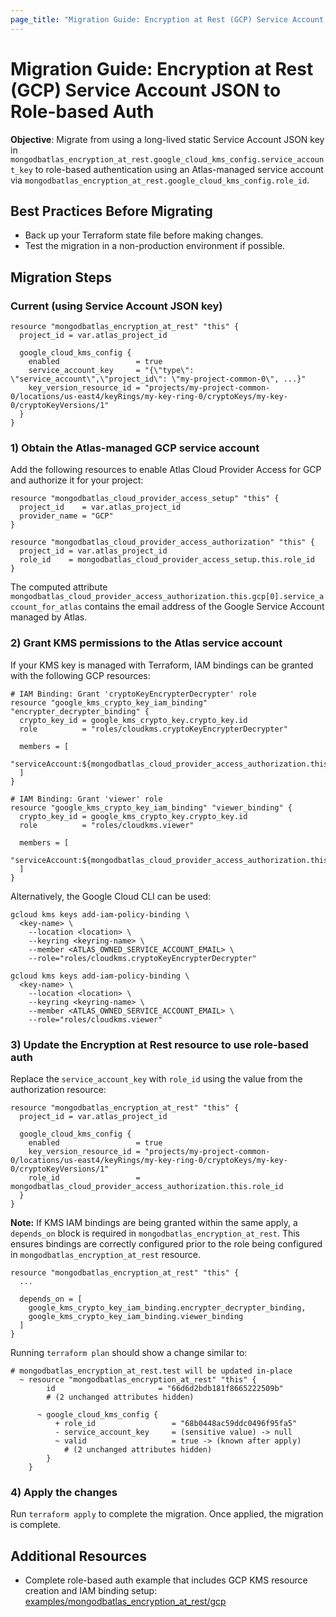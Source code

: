 ```yaml
---
page_title: "Migration Guide: Encryption at Rest (GCP) Service Account JSON to Role-based Auth"
---
```


# Migration Guide: Encryption at Rest (GCP) Service Account JSON to Role-based Auth

**Objective**: Migrate from using a long-lived static Service Account JSON key in `mongodbatlas_encryption_at_rest.google_cloud_kms_config.service_account_key` to role-based authentication using an Atlas-managed service account via `mongodbatlas_encryption_at_rest.google_cloud_kms_config.role_id`.

## Best Practices Before Migrating
- Back up your Terraform state file before making changes.
- Test the migration in a non-production environment if possible.

## Migration Steps

### Current (using Service Account JSON key)
```hcl
resource "mongodbatlas_encryption_at_rest" "this" {
  project_id = var.atlas_project_id

  google_cloud_kms_config {
    enabled                 = true
    service_account_key     = "{\"type\": \"service_account\",\"project_id\": \"my-project-common-0\", ...}"
    key_version_resource_id = "projects/my-project-common-0/locations/us-east4/keyRings/my-key-ring-0/cryptoKeys/my-key-0/cryptoKeyVersions/1"
  }
}
```

### 1) Obtain the Atlas-managed GCP service account
Add the following resources to enable Atlas Cloud Provider Access for GCP and authorize it for your project:

```hcl
resource "mongodbatlas_cloud_provider_access_setup" "this" {
  project_id    = var.atlas_project_id
  provider_name = "GCP"
}

resource "mongodbatlas_cloud_provider_access_authorization" "this" {
  project_id = var.atlas_project_id
  role_id    = mongodbatlas_cloud_provider_access_setup.this.role_id
}
```

The computed attribute `mongodbatlas_cloud_provider_access_authorization.this.gcp[0].service_account_for_atlas` contains the email address of the Google Service Account managed by Atlas.

### 2) Grant KMS permissions to the Atlas service account

If your KMS key is managed with Terraform, IAM bindings can be granted with the following GCP resources:

```hcl
# IAM Binding: Grant 'cryptoKeyEncrypterDecrypter' role
resource "google_kms_crypto_key_iam_binding" "encrypter_decrypter_binding" {
  crypto_key_id = google_kms_crypto_key.crypto_key.id
  role          = "roles/cloudkms.cryptoKeyEncrypterDecrypter"

  members = [
    "serviceAccount:${mongodbatlas_cloud_provider_access_authorization.this.gcp[0].service_account_for_atlas}"
  ]
}

# IAM Binding: Grant 'viewer' role
resource "google_kms_crypto_key_iam_binding" "viewer_binding" {
  crypto_key_id = google_kms_crypto_key.crypto_key.id
  role          = "roles/cloudkms.viewer"

  members = [
    "serviceAccount:${mongodbatlas_cloud_provider_access_authorization.this.gcp[0].service_account_for_atlas}"
  ]
}
```

Alternatively, the Google Cloud CLI can be used:

```shell
gcloud kms keys add-iam-policy-binding \
  <key-name> \
    --location <location> \
    --keyring <keyring-name> \
    --member <ATLAS_OWNED_SERVICE_ACCOUNT_EMAIL> \
    --role="roles/cloudkms.cryptoKeyEncrypterDecrypter"

gcloud kms keys add-iam-policy-binding \
  <key-name> \
    --location <location> \
    --keyring <keyring-name> \
    --member <ATLAS_OWNED_SERVICE_ACCOUNT_EMAIL> \
    --role="roles/cloudkms.viewer"
```

### 3) Update the Encryption at Rest resource to use role-based auth

Replace the `service_account_key` with `role_id` using the value from the authorization resource:

```hcl
resource "mongodbatlas_encryption_at_rest" "this" {
  project_id = var.atlas_project_id

  google_cloud_kms_config {
    enabled                 = true
    key_version_resource_id = "projects/my-project-common-0/locations/us-east4/keyRings/my-key-ring-0/cryptoKeys/my-key-0/cryptoKeyVersions/1"
    role_id                 = mongodbatlas_cloud_provider_access_authorization.this.role_id
  }
}
```

**Note:** If KMS IAM bindings are being granted within the same apply, a `depends_on` block is required in `mongodbatlas_encryption_at_rest`. This ensures bindings are correctly configured prior to the role being configured in `mongodbatlas_encryption_at_rest` resource.

```
resource "mongodbatlas_encryption_at_rest" "this" {
  ...

  depends_on = [
    google_kms_crypto_key_iam_binding.encrypter_decrypter_binding,
    google_kms_crypto_key_iam_binding.viewer_binding
  ]
}

```


Running `terraform plan` should show a change similar to:

```
# mongodbatlas_encryption_at_rest.test will be updated in-place
  ~ resource "mongodbatlas_encryption_at_rest" "this" {
        id                       = "66d6d2bdb181f8665222509b"
        # (2 unchanged attributes hidden)

      ~ google_cloud_kms_config {
          + role_id                 = "68b0448ac59ddc0496f95fa5"
          - service_account_key     = (sensitive value) -> null
          ~ valid                   = true -> (known after apply)
            # (2 unchanged attributes hidden)
        }
    }
```

### 4) Apply the changes

Run `terraform apply` to complete the migration. Once applied, the migration is complete.

## Additional Resources
- Complete role-based auth example that includes GCP KMS resource creation and IAM binding setup: [examples/mongodbatlas_encryption_at_rest/gcp](https://github.com/mongodb/terraform-provider-mongodbatlas/tree/master/examples/mongodbatlas_encryption_at_rest/gcp)


